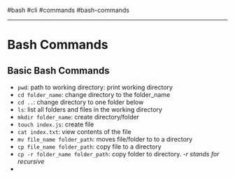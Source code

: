 #bash #cli #commands #bash-commands

---
# Bash Commands
## Basic Bash Commands

- `pwd`: path to working directory: print working directory
- `cd folder_name`: change directory to the folder_name
- `cd ..`:  change directory to one folder below
- `ls`: list all folders and files in the working directory 
- `mkdir folder_name`: create directory/folder
- `touch index.js`: create file
- `cat index.txt`: view contents of the file
- `mv file_name folder_path`: moves file/folder to to a directory
- `cp file_name folder_path`:  copy file to a directory
- `cp -r folder_name folder_path`: copy folder to directory. *-r stands for recursive*
- 

